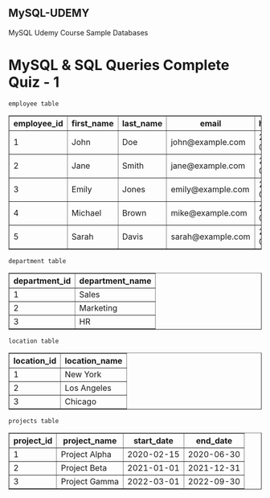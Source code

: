 ## MySQL-UDEMY

MySQL Udemy Course Sample Databases

# MySQL & SQL Queries Complete Quiz - 1

```employee table```
<table border="1">
    <tr>
        <th>employee_id</th>
        <th>first_name</th>
        <th>last_name</th>
        <th>email</th>
        <th>hire_date</th>
        <th>salary</th>
        <th>department_id</th>
    </tr>
    <tr>
        <td>1</td>
        <td>John</td>
        <td>Doe</td>
        <td>john@example.com</td>
        <td>2020-01-15</td>
        <td>50000</td>
        <td>1</td>
    </tr>
    <tr>
        <td>2</td>
        <td>Jane</td>
        <td>Smith</td>
        <td>jane@example.com</td>
        <td>2019-03-12</td>
        <td>60000</td>
        <td>2</td>
    </tr>
    <tr>
        <td>3</td>
        <td>Emily</td>
        <td>Jones</td>
        <td>emily@example.com</td>
        <td>2021-05-23</td>
        <td>70000</td>
        <td>1</td>
    </tr>
    <tr>
        <td>4</td>
        <td>Michael</td>
        <td>Brown</td>
        <td>mike@example.com</td>
        <td>2018-08-05</td>
        <td>80000</td>
        <td>3</td>
    </tr>
    <tr>
        <td>5</td>
        <td>Sarah</td>
        <td>Davis</td>
        <td>sarah@example.com</td>
        <td>2022-02-01</td>
        <td>55000</td>
        <td>2</td>
    </tr>
</table>

```department table```

<table border="1">
    <tr>
        <th>department_id</th>
        <th>department_name</th>
    </tr>
    <tr>
        <td>1</td>
        <td>Sales</td>
    </tr>
    <tr>
        <td>2</td>
        <td>Marketing</td>
    </tr>
    <tr>
        <td>3</td>
        <td>HR</td>
    </tr>
</table>


```location table```

<table border="1">
    <tr>
        <th>location_id</th>
        <th>location_name</th>
    </tr>
    <tr>
        <td>1</td>
        <td>New York</td>
    </tr>
    <tr>
        <td>2</td>
        <td>Los Angeles</td>
    </tr>
    <tr>
        <td>3</td>
        <td>Chicago</td>
    </tr>
</table>


```projects table```

<table border="1">
    <tr>
        <th>project_id</th>
        <th>project_name</th>
        <th>start_date</th>
        <th>end_date</th>
    </tr>
    <tr>
        <td>1</td>
        <td>Project Alpha</td>
        <td>2020-02-15</td>
        <td>2020-06-30</td>
    </tr>
    <tr>
        <td>2</td>
        <td>Project Beta</td>
        <td>2021-01-01</td>
        <td>2021-12-31</td>
    </tr>
    <tr>
        <td>3</td>
        <td>Project Gamma</td>
        <td>2022-03-01</td>
        <td>2022-09-30</td>
    </tr>
</table>







